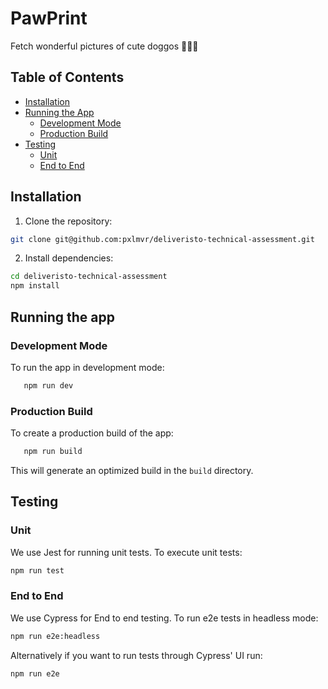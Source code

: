 # PawPrint

Fetch wonderful pictures of cute doggos 🐶🐶🐶

## Table of Contents

- [Installation](#installation)
- [Running the App](#running-the-app)
  - [Development Mode](#development-mode)
  - [Production Build](#production-build)
- [Testing](#testing)
  - [Unit](#unit)
  - [End to End](#end-to-end)

## Installation

1. Clone the repository:

```bash
git clone git@github.com:pxlmvr/deliveristo-technical-assessment.git
```

2. Install dependencies:

```bash
cd deliveristo-technical-assessment
npm install
```

## Running the app

### Development Mode

To run the app in development mode:

```bash
   npm run dev
```

### Production Build

To create a production build of the app:

```bash
   npm run build
```

This will generate an optimized build in the `build` directory.

## Testing

### Unit

We use Jest for running unit tests. To execute unit tests:

```bash
npm run test
```

### End to End

We use Cypress for End to end testing. To run e2e tests in headless mode:

```bash
npm run e2e:headless
```

Alternatively if you want to run tests through Cypress' UI run:

```bash
npm run e2e
```
